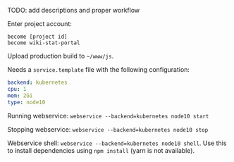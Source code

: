 TODO: add descriptions and proper workflow

Enter project account:
```
become [project id]
become wiki-stat-portal
```

Upload production build to `~/www/js`.

Needs a `service.template` file with the following configuration:
```yaml
backend: kubernetes
cpu: 1
mem: 2Gi
type: node10
```

Running webservice: `webservice --backend=kubernetes node10 start`

Stopping webservice: `webservice --backend=kubernetes node10 stop`

Webservice shell: `webservice --backend=kubernetes node10 shell`. Use this to install dependencies using `npm install` (yarn is not available).

